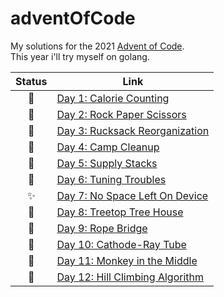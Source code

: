 # adventOfCode

My solutions for the 2021 [Advent of Code](https://adventofcode.com/).  
This year i'll try myself on golang.  

| Status | Link                                                                    |
| :----: | ----------------------------------------------------------------------- |
|   🍪    | [Day 1: Calorie Counting](/Day-01-Calorie-Counting)                     |
|   👋    | [Day 2: Rock Paper Scissors](/Day-02-Rock-Paper-Scissors)               |
|   🎒    | [Day 3: Rucksack Reorganization](/2022/Day-03-Rucksack-Reorganization)  |
|   🌟    | [Day 4: Camp Cleanup](/2022/Day-04-Camp-Cleanup)                        |
|   🍭    | [Day 5: Supply Stacks](/2022/Day-05-Supply-Stacks)                      |
|   🧝    | [Day 6: Tuning Troubles](/2022/Day-06-Tuning-Trouble)                   |
|   ✨    | [Day 7: No Space Left On Device](/2022/Day-07-No-Space-Left-On-Device)  |
|   🎄    | [Day 8: Treetop Tree House](/2022/Day-08-Treetop-Tree-House)            |
|   🧝    | [Day 9: Rope Bridge](/2022/Day-09-Rope-Bridge)                          |
|   🌟    | [Day 10: Cathode-Ray Tube](/2022/Day-10-Cathode-Ray-Tube)               |
|   🎒    | [Day 11: Monkey in the Middle](/2022/Day-11-Monkey-in-the-Middle)       |
|   🧝    | [Day 12: Hill Climbing Algorithm](/2022/Day-12-Hill-Climbing-Algorithm) |

